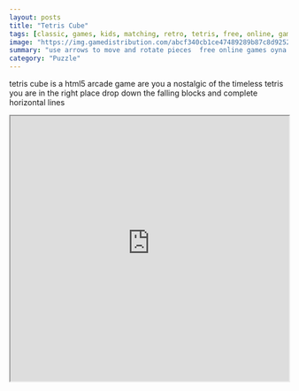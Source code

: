 ```yaml
---
layout: posts
title: "Tetris Cube"
tags: [classic, games, kids, matching, retro, tetris, free, online, games, oyna, game, free, games, play, play, games]
image: "https://img.gamedistribution.com/abcf340cb1ce47489289b87c8d9252cc.jpg"
summary: "use arrows to move and rotate pieces  free online games oyna game free games play play games"
category: "Puzzle"
---
```


tetris cube is a html5 arcade game are you a nostalgic of the timeless tetris you are in the right place drop down the falling blocks and complete horizontal lines

<iframe width="100%" height="480px;" src="https://html5.gamedistribution.com/abcf340cb1ce47489289b87c8d9252cc/"></iframe>